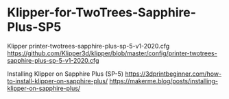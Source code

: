 # Klipper-for-TwoTrees-Sapphire-Plus-SP5

Klipper printer-twotrees-sapphire-plus-sp-5-v1-2020.cfg
https://github.com/Klipper3d/klipper/blob/master/config/printer-twotrees-sapphire-plus-sp-5-v1-2020.cfg

Installing Klipper on Sapphire Plus (SP-5)
https://3dprintbeginner.com/how-to-install-klipper-on-sapphire-plus/
https://makerme.blog/posts/installing-klipper-on-sapphire-plus/
